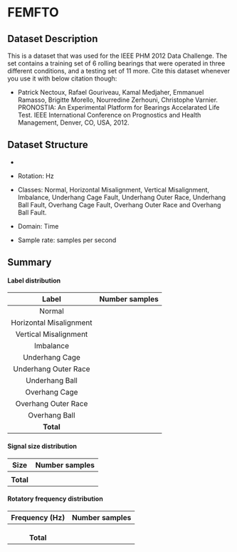 # FEMFTO

## Dataset Description
This is a dataset that was used for the IEEE PHM 2012 Data Challenge.
The set contains a training set of 6 rolling bearings that were operated in three different conditions, and a testing set of 11 more.
Cite this dataset whenever you use it with below citation though:
- Patrick Nectoux, Rafael Gouriveau, Kamal Medjaher, Emmanuel Ramasso, Brigitte Morello, Nourredine Zerhouni, Christophe Varnier. PRONOSTIA: An Experimental Platform for Bearings Accelarated Life Test. IEEE International Conference on Prognostics and Health Management, Denver, CO, USA, 2012.

## Dataset Structure

- 

- Rotation: Hz

- Classes: Normal, Horizontal Misalignment, Vertical Misalignment, Imbalance, Underhang Cage Fault, Underhang Outer Race, Underhang Ball Fault, Overhang Cage Fault, Overhang Outer Race and Overhang Ball Fault.

- Domain: Time

- Sample rate:  samples per second

## Summary

#### Label distribution
|       Label               | Number samples |
|:-------------------------:|:--------------:|
|  Normal                   |                |
|  Horizontal Misalignment  |                |
|  Vertical Misalignment    |                |
|  Imbalance                |                |
|  Underhang Cage           |                |
|  Underhang Outer Race     |                |
|  Underhang Ball           |                |
|  Overhang Cage            |                |
|  Overhang Outer Race      |                |
|  Overhang Ball            |                |
|      **Total**            |                |

<!-- ![image](../../images/FEMFTO/label_dist.png) -->


#### Signal size distribution
|   Size    | Number samples |
|:---------:|:--------------:|
|           |                |
| **Total** |                |

<!-- ![image](../../images/FEMFTO/signal_size_dist.png) -->


#### Rotatory frequency distribution
| Frequency (Hz) | Number samples |
|:--------------:|:--------------:|
|                |                |
|                |                |
|                |                |
|   **Total**    |                |

<!-- ![image](../../images/FEMFTO/frequency_dist.png) -->
